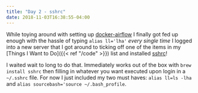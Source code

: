 ```yaml
---
title: "Day 2 - sshrc"
date: 2018-11-03T16:38:55-04:00
---
```

While toying around with setting up [docker-airflow](https://github.com/puckel/docker-airflow) I finally got fed up enough with the hassle of typing `alias ll='lha'` *every single time* I logged into a new server that I got around to ticking off one of the items in my [Things I Want to Do]({{< ref "/code" >}}) list and installed [sshrc](https://github.com/Russell91/sshrc/blob/master/sshrc)!

I waited wait to long to do that. Immediately works out of the box with `brew install sshrc` then filling in whatever you want executed upon login in a `~/.sshrc` file. For now I just included my two must haves: `alias ll=ls -lha` and `alias sourcebash='source ~/.bash_profile`.
